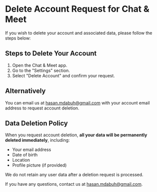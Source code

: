 # Delete Account Request for Chat & Meet

If you wish to delete your account and associated data, please follow the steps below:

## Steps to Delete Your Account
1. Open the Chat & Meet app.
2. Go to the "Settings" section.
3. Select "Delete Account" and confirm your request.

## Alternatively
You can email us at [hasan.mdabuh@gmail.com](mailto:hasan.mdabuh@gmail.com) with your account email address to request account deletion.

## Data Deletion Policy
When you request account deletion, **all your data will be permanently deleted immediately**, including:
- Your email address
- Date of birth
- Location
- Profile picture (if provided)

We do not retain any user data after a deletion request is processed.

If you have any questions, contact us at [hasan.mdabuh@gmail.com](mailto:hasan.mdabuh@gmail.com).

